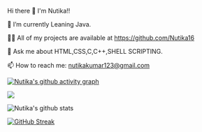 Hi there 👋
I'm Nutika!!

 🌱 I’m currently Leaning Java.
 
 👨‍💻 All of my projects are available at https://github.com/Nutika16
 
 💬 Ask me about HTML,CSS,C,C++,SHELL SCRIPTING. 
 
 📫 How to reach me: nutikakumar123@gmail.com

[![Nutika's github activity graph](https://github-readme-activity-graph.cyclic.app/graph?username=nutika16&theme=react)](https://github.com/nutika16/github-readme-activity-graph)

<a href=""> <img align="center" src="https://github-readme-stats-sigma-five.vercel.app/api/top-langs/?username=nutika16&theme=react&line_height=40&hide=css"/> </a>

![Nutika's github stats](https://github-readme-stats2-blush.vercel.app/api?username=nutika16&theme=react&showicons=true)

[![GitHub Streak](https://github-readme-streak-stats.herokuapp.com?user=nutika16&theme=react)](https://git.io/streak-stats)
